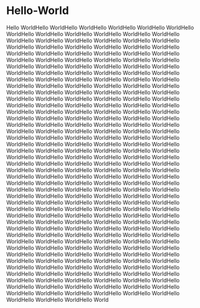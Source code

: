# Hello-World

Hello WorldHello WorldHello WorldHello WorldHello WorldHello WorldHello WorldHello WorldHello WorldHello WorldHello WorldHello WorldHello WorldHello WorldHello WorldHello WorldHello WorldHello WorldHello WorldHello WorldHello WorldHello WorldHello WorldHello WorldHello WorldHello WorldHello WorldHello WorldHello WorldHello WorldHello WorldHello WorldHello WorldHello WorldHello WorldHello WorldHello WorldHello WorldHello WorldHello WorldHello WorldHello WorldHello WorldHello WorldHello WorldHello WorldHello WorldHello WorldHello WorldHello WorldHello WorldHello WorldHello WorldHello WorldHello WorldHello WorldHello WorldHello WorldHello WorldHello WorldHello WorldHello WorldHello WorldHello WorldHello WorldHello WorldHello WorldHello WorldHello WorldHello WorldHello WorldHello WorldHello WorldHello WorldHello WorldHello WorldHello WorldHello WorldHello WorldHello WorldHello WorldHello WorldHello WorldHello WorldHello WorldHello WorldHello WorldHello WorldHello WorldHello WorldHello WorldHello WorldHello WorldHello WorldHello WorldHello WorldHello WorldHello WorldHello WorldHello WorldHello WorldHello WorldHello WorldHello WorldHello WorldHello WorldHello WorldHello WorldHello WorldHello WorldHello WorldHello WorldHello WorldHello WorldHello WorldHello WorldHello WorldHello WorldHello WorldHello WorldHello WorldHello WorldHello WorldHello WorldHello WorldHello WorldHello WorldHello WorldHello WorldHello WorldHello WorldHello WorldHello WorldHello WorldHello WorldHello WorldHello WorldHello WorldHello WorldHello WorldHello WorldHello WorldHello WorldHello WorldHello WorldHello WorldHello WorldHello WorldHello WorldHello WorldHello WorldHello WorldHello WorldHello WorldHello WorldHello WorldHello WorldHello WorldHello WorldHello WorldHello WorldHello WorldHello WorldHello WorldHello WorldHello WorldHello WorldHello WorldHello WorldHello WorldHello WorldHello WorldHello WorldHello WorldHello WorldHello WorldHello WorldHello WorldHello WorldHello WorldHello WorldHello WorldHello WorldHello WorldHello WorldHello WorldHello WorldHello WorldHello WorldHello WorldHello WorldHello WorldHello WorldHello WorldHello WorldHello WorldHello WorldHello WorldHello WorldHello WorldHello WorldHello WorldHello WorldHello WorldHello WorldHello WorldHello WorldHello WorldHello WorldHello WorldHello WorldHello WorldHello WorldHello WorldHello WorldHello WorldHello WorldHello WorldHello WorldHello WorldHello WorldHello WorldHello WorldHello WorldHello WorldHello WorldHello WorldHello WorldHello WorldHello WorldHello WorldHello WorldHello WorldHello WorldHello WorldHello WorldHello WorldHello WorldHello WorldHello WorldHello WorldHello WorldHello WorldHello WorldHello WorldHello WorldHello WorldHello WorldHello WorldHello WorldHello WorldHello WorldHello WorldHello WorldHello WorldHello World
